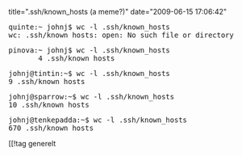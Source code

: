 title=".ssh/known_hosts (a meme?)"
date="2009-06-15 17:06:42"
<pre>quinte:~ johnj$ wc -l .ssh/known_hosts
wc: .ssh/known_hosts: open: No such file or directory</pre>

<pre>pinova:~ johnj$ wc -l .ssh/known_hosts
       4 .ssh/known_hosts</pre>

<pre>johnj@tintin:~$ wc -l .ssh/known_hosts
9 .ssh/known_hosts</pre>

<pre>johnj@sparrow:~$ wc -l .ssh/known_hosts
10 .ssh/known_hosts</pre>

<pre>johnj@tenkepadda:~$ wc -l .ssh/known_hosts
670 .ssh/known_hosts</pre>

[[!tag  generelt
